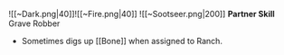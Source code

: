 
![[~Dark.png|40]]![[~Fire.png|40]]
![[~Sootseer.png|200]]
**Partner Skill**
Grave Robber
- Sometimes digs up [[Bone]] when assigned to Ranch.